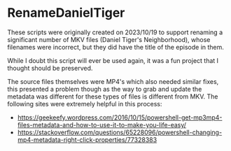# RenameDanielTiger
These scripts were originally created on 2023/10/19 to support renaming a
significant number of MKV files (Daniel Tiger's Neighborhood), whose filenames
were incorrect, but they did have the title of the episode in them.

While I doubt this script will ever be used again, it was a fun project that I
thought should be preserved.

The source files themselves were MP4's which also needed similar fixes, this
presented a problem though as the way to grab and update the metadata was different for these types of files is different from MKV. The following sites were extremely helpful in this process:

* https://geekeefy.wordpress.com/2016/10/15/powershell-get-mp3mp4-files-metadata-and-how-to-use-it-to-make-you-life-easy/
* https://stackoverflow.com/questions/65228096/powershell-changing-mp4-metadata-right-click-properties/77328383
